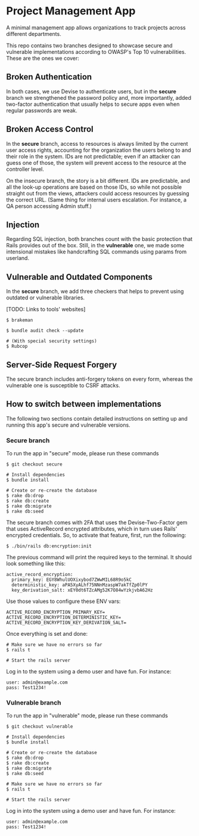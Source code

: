 # Project Management App
A minimal management app allows organizations to track projects across different departments.

This repo contains two branches designed to showcase secure and vulnerable implementations according to OWASP's Top 10 vulnerabilities. These are the ones we cover:

## Broken Authentication
In both cases, we use Devise to authenticate users, but in the **secure** branch we
strengthened the password policy and, more importantly, added two-factor authentication that
usually helps to secure apps even when regular passwords are weak.

## Broken Access Control
In the **secure** branch, access to resources is always limited by the current user access rights, accounting for the organization the users belong to and their role in the system. IDs are not predictable; even if an attacker can guess one of those, the system will prevent access to the resource at the controller level.

On the insecure branch, the story is a bit different. IDs are predictable, and all the look-up operations are based on those IDs, so while not possible straight out from the views, attackers could access resources by guessing the correct URL. (Same thing for internal users escalation. For instance, a QA person accessing Admin stuff.)

## Injection
Regarding SQL injection, both branches count with the basic protection that Rails provides out of the box. Still, in the **vulnerable** one, we made some intensional mistakes like handcrafting SQL commands using params from userland. 

## Vulnerable and Outdated Components
In the **secure** branch, we add three checkers that helps to prevent using outdated or vulnerable libraries.

[TODO: Links to tools' websites]

```
$ brakeman

$ bundle audit check --update

# (With special security settings)
$ Rubcop
```

## Server-Side Request Forgery
The secure branch includes anti-forgery tokens on every form, whereas the vulnerable one is susceptible to CSRF attacks.


## How to switch between implementations
The following two sections contain detailed instructions on setting up and running this app's secure and vulnerable versions.

### Secure branch
To run the app in "secure" mode, please run these commands

```
$ git checkout secure

# Install dependencies
$ bundle install

# Create or re-create the database
$ rake db:drop
$ rake db:create
$ rake db:migrate
$ rake db:seed
```

The secure branch comes with 2FA that uses the Devise-Two-Factor gem that uses ActiveRecord encrypted attributes, which in turn uses Rails' encrypted credentials. So, to activate that feature, first, run the following:

```
$ ./bin/rails db:encryption:init
```

The previous command will print the required keys to the terminal. It should look
something like this:

```
active_record_encryption:
  primary_key: EGY8WhulUOXixybod7ZWwMIL68R9o5kC
  deterministic_key: aPA5XyALhf75NNnMzaspW7akTfZp0lPY
  key_derivation_salt: xEY0dt6TZcAMg52K7O84wYzkjvbA62Hz
```

Use those values to configure these ENV vars:

```
ACTIVE_RECORD_ENCRYPTION_PRIMARY_KEY=
ACTIVE_RECORD_ENCRYPTION_DETERMINISTIC_KEY=
ACTIVE_RECORD_ENCRYPTION_KEY_DERIVATION_SALT=
```

Once everything is set and done:

```
# Make sure we have no errors so far
$ rails t

# Start the rails server
```

Log in to the system using a demo user and have fun. For instance:
```
user: admin@example.com
pass: Test1234!
```

### Vulnerable branch
To run the app in "vulnerable" mode, please run these commands

```
$ git checkout vulnerable

# Install dependencies
$ bundle install

# Create or re-create the database
$ rake db:drop
$ rake db:create
$ rake db:migrate
$ rake db:seed

# Make sure we have no errors so far
$ rails t

# Start the rails server
```

Log in into the system using a demo user and have fun. For instance:
```
user: admin@example.com
pass: Test1234!
```

